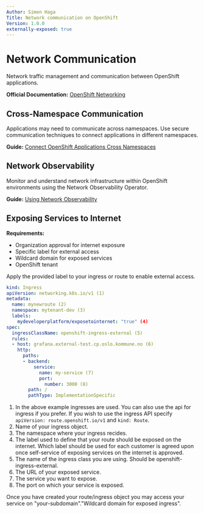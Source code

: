 ```yaml
---
Author: Simen Haga 
Title: Network communication on OpenShift 
Version: 1.0.0  
externally-exposed: true  
---
```


# Network Communication

Network traffic management and communication between OpenShift applications.

**Official Documentation:** [OpenShift Networking](https://docs.openshift.com/container-platform/latest/networking/understanding-networking.html)

## Cross-Namespace Communication

Applications may need to communicate across namespaces. Use secure communication techniques to connect applications in different namespaces.

**Guide:** [Connect OpenShift Applications Cross Namespaces](connect-openshift-application-cross-namespaces.md)

## Network Observability

Monitor and understand network infrastructure within OpenShift environments using the Network Observability Operator.

**Guide:** [Using Network Observability](../Observability/using-network-observability.md)

## Exposing Services to Internet

**Requirements:**
- Organization approval for internet exposure
- Specific label for external access
- Wildcard domain for exposed services
- OpenShift tenant

Apply the provided label to your ingress or route to enable external access.

```yaml title="Example"
kind: Ingress
apiVersion: networking.k8s.io/v1 (1)
metadata: 
  name: mynewroute (2)
  namespace: mytenant-dev (3)
  labels: 
    mydeveloperplatform/exposetointernet: "true" (4) 
spec:
  ingressClassName: openshift-ingress-external (5)
  rules:
  - host: grafana.external-test.cp.oslo.kommune.no (6) 
    http:
      paths:
      - backend:
          service:
            name: my-service (7)
            port:
              number: 3000 (8)
        path: /
        pathType: ImplementationSpecific
```

1. In the above example ingresses are used. You can also use the api for ingress if you prefer. If you wish to use the ingress API specify `apiVersion: route.openshift.io/v1` and `kind: Route`.
2. Name of your ingress object.
3. The namespace where your ingress recides.
4. The label used to define that your route should be exposed on the internet. Which label should be used for each customer is agreed upon once self-service of exposing services on the internet is approved.
5. The name of the ingress class you are using. Should be openshift-ingress-external. 
6. The URL of your exposed service.
7. The service you want to expose.
8. The port on which your service is exposed.

Once you have created your route/ingress object you may access your service on "your-subdomain"."Wildcard domain for exposed ingress".